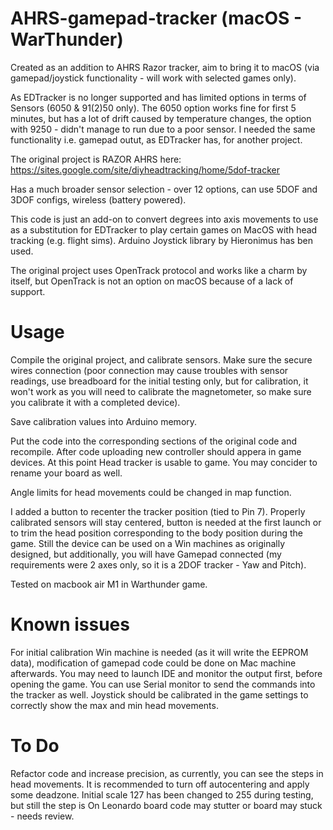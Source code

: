 # AHRS-gamepad-tracker (macOS - WarThunder)
Created as an addition to AHRS Razor tracker, aim to bring it to macOS (via gamepad/joystick functionality - will work with selected games only).


As EDTracker is no longer supported and has limited options in terms of Sensors (6050 & 91(2)50 only). The 6050 option works fine for first 5 minutes, but has a lot of drift caused by temperature changes, the option with 9250 - didn't manage to run due to a poor sensor. I needed the same functionality i.e. gamepad outut, as EDTracker has, for another project.

The original project is RAZOR AHRS here: https://sites.google.com/site/diyheadtracking/home/5dof-tracker 

Has a much broader sensor selection - over 12 options, can use 5DOF and 3DOF configs, wireless (battery powered).

This code is just an add-on to convert degrees into axis movements to use as a substitution for EDTracker to play certain games on MacOS with head tracking (e.g. flight sims). Arduino Joystick library by Hieronimus has ben used.

The original project uses OpenTrack protocol and works like a charm by itself, but OpenTrack is not an option on macOS because of a lack of support.

# Usage
Compile the original project, and calibrate sensors. Make sure the secure wires connection (poor connection may cause troubles with sensor readings, use breadboard for the initial testing only, but for calibration, it won't work as you will need to calibrate the magnetometer, so make sure you calibrate it with a completed device). 

Save calibration values into Arduino memory. 

Put the code into the corresponding sections of the original code and recompile. After code uploading new controller should appera in game devices. At this point Head tracker is usable to game. You may concider to rename your board as well.

Angle limits for head movements could be changed in map function.

I added a button to recenter the tracker position (tied to Pin 7). Properly calibrated sensors will stay centered, button is needed at the first launch or to trim the head position corresponding to the body position during the game. Still the device can be used on a Win machines as originally designed, but additionally, you will have Gamepad connected (my requirements were 2 axes only, so it is a 2DOF tracker - Yaw and Pitch).

Tested on macbook air M1 in Warthunder game. 

# Known issues
For initial calibration Win machine is needed (as it will write the EEPROM data), modification of gamepad code could be done on Mac machine afterwards.
You may need to launch IDE and monitor the output first, before opening the game. You can use Serial monitor to send the commands into the tracker as well.
Joystick should be calibrated in the game settings to correctly show the max and min head movements.

# To Do
Refactor code and increase precision, as currently, you can see the steps in head movements. It is recommended to turn off autocentering and apply some deadzone. Initial scale 127 has been changed to 255 during testing, but still the step is 
On Leonardo board code may stutter or board may stuck -  needs review.
